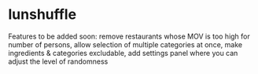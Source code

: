 # lunshuffle

Features to be added soon: remove restaurants whose MOV is too high for number of persons, allow selection of multiple categories at once, make ingredients & categories excludable, add settings panel where you can adjust the level of randomness